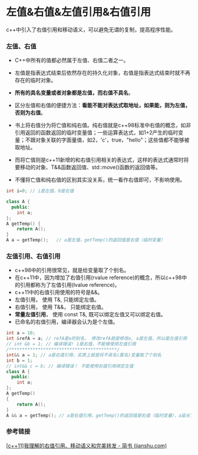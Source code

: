 # 左值&右值&左值引用&右值引用

c++中引入了右值引用和移动语义，可以避免无谓的复制，提高程序性能。

### 左值、右值

- C++中所有的值都必然属于左值、右值二者之一。
- 左值是指表达式结束后依然存在的持久化对象，右值是指表达式结束时就不再存在的临时对象。
- **所有的具名变量或者对象都是左值，而右值不具名**。
- 区分左值和右值的便捷方法：**看能不能对表达式取地址，如果能，则为左值，否则为右值**。
- 书上将右值分为将亡值和纯右值。纯右值就是c++98标准中右值的概念，如非引用返回的函数返回的临时变量值；一些运算表达式，如1+2产生的临时变量；不跟对象关联的字面量值，如2，'c'，true，"hello"；这些值都不能够被取地址。

- 而将亡值则是c++11新增的和右值引用相关的表达式，这样的表达式通常时将要移动的对象、T&&函数返回值、std::move()函数的返回值等。

- 不懂将亡值和纯右值的区别其实没关系，统一看作右值即可，不影响使用。

```cpp
int i=0; // i是左值，0是右值

class A {
  public:
    int a;
};
A getTemp() {
    return A();
}
A a = getTemp();   // a是左值，getTemp()的返回值是右值（临时变量）
```

### 左值引用、右值引用

- c++98中的引用很常见，就是给变量取了个别名。
- 在c++11中，因为增加了右值引用(rvalue reference)的概念，所以c++98中的引用都称为了左值引用(lvalue reference)。
- c++11中的右值引用使用的符号是&&。
- 左值引用， 使用 T&, 只能绑定左值。
- 右值引用， 使用 T&&， 只能绑定右值。
- **常量左值引用**， 使用 const T&, 既可以绑定左值又可以绑定右值。
- 已命名的右值引用，编译器会认为是个左值。

```cpp
int a = 10; 
int &refA = a; // refA是a的别名， 修改refA就是修改a, a是左值，所以是左值引用
// int &b = 1; // 编译错误! 1是右值，不能够使用左值引用
/*****************************************/
int&& a = 1; // a是右值引用，实质上就是将不具名(匿名)变量取了个别名
int b = 1;
// int&& c = b; // 编译错误！ 不能使用右值引用绑定左值
class A {
  public:
    int a;
};
A getTemp()
{
    return A();
}
A && a = getTemp(); // a是右值引用，getTemp()的返回值是右值（临时变量），a延长了右值临时变量的生命周期。
```

### 参考链接

[[c++11\]我理解的右值引用、移动语义和完美转发 - 简书 (jianshu.com)](https://www.jianshu.com/p/d19fc8447eaa)